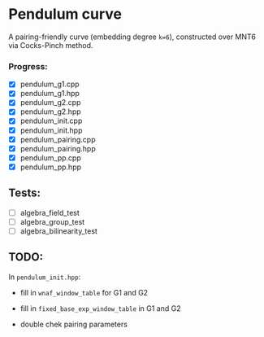 # Pendulum curve  
A pairing-friendly curve (embedding degree `k=6`), constructed over MNT6 via Cocks-Pinch method.

### Progress:
- [x] pendulum_g1.cpp  
- [x] pendulum_g1.hpp  
- [x] pendulum_g2.cpp  
- [x] pendulum_g2.hpp  
- [x] pendulum_init.cpp  
- [x] pendulum_init.hpp  
- [x] pendulum_pairing.cpp  
- [x] pendulum_pairing.hpp  
- [x] pendulum_pp.cpp  
- [x] pendulum_pp.hpp

## Tests:
- [ ] algebra_field_test
- [ ] algebra_group_test
- [ ] algebra_bilinearity_test

## TODO:
In `pendulum_init.hpp`:

* fill in `wnaf_window_table` for G1 and G2 

* fill in `fixed_base_exp_window_table` in G1 and G2

* double chek pairing parameters 

